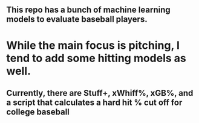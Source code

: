## This repo has a bunch of machine learning models to evaluate baseball players.
  # While the main focus is pitching, I tend to add some hitting models as well. 

## Currently, there are Stuff+, xWhiff%, xGB%, and a script that calculates a hard hit % cut off for college baseball
